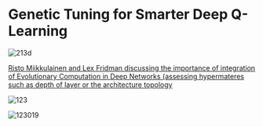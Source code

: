 
# Genetic Tuning for Smarter Deep Q-Learning

![213d](https://miro.medium.com/v2/resize:fit:2800/1*zRZ46MeFZMd5F52CHM6EYA.png)

[Risto Miikkulainen and Lex Fridman discussing the importance of integration of Evolutionary Computation in Deep Networks (assessing hypermateres such as depth of layer or the architecture topology](https://www.youtube.com/watch?v=R6zStewfuZs)



![123](https://s5.gifyu.com/images/SiDzT.gif)

![123019](https://s5.gifyu.com/images/SiDzw.gif)

